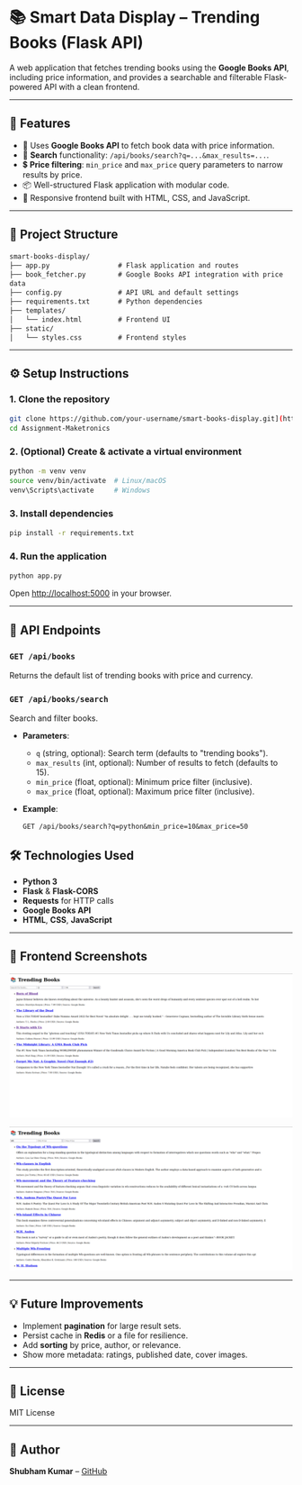# 📚 Smart Data Display – Trending Books (Flask API)

A web application that fetches trending books using the **Google Books API**, including price information, and provides a searchable and filterable Flask-powered API with a clean frontend.

---

## 🚀 Features

- 🧠 Uses **Google Books API** to fetch book data with price information.
- 🔎 **Search** functionality: `/api/books/search?q=...&max_results=...`.
- 💲 **Price filtering**: `min_price` and `max_price` query parameters to narrow results by price.
- 📦 Well-structured Flask application with modular code.
- 💅 Responsive frontend built with HTML, CSS, and JavaScript.

---

## 📁 Project Structure

```
smart-books-display/
├── app.py                 # Flask application and routes
├── book_fetcher.py        # Google Books API integration with price data
├── config.py              # API URL and default settings
├── requirements.txt       # Python dependencies
├── templates/
│   └── index.html         # Frontend UI
├── static/
│   └── styles.css         # Frontend styles

```

---

## ⚙️ Setup Instructions

### 1. Clone the repository
```bash
git clone https://github.com/your-username/smart-books-display.git](https://github.com/shubham9345/Assignment-Maketronics
cd Assignment-Maketronics
```

### 2. (Optional) Create & activate a virtual environment
```bash
python -m venv venv
source venv/bin/activate  # Linux/macOS
venv\Scripts\activate     # Windows
```

### 3. Install dependencies
```bash
pip install -r requirements.txt
```

### 4. Run the application
```bash
python app.py
```

Open [http://localhost:5000](http://localhost:5000) in your browser.

---

## 🔌 API Endpoints

### `GET /api/books`
Returns the default list of trending books with price and currency.

### `GET /api/books/search`
Search and filter books.

- **Parameters**:
  - `q` (string, optional): Search term (defaults to "trending books").
  - `max_results` (int, optional): Number of results to fetch (defaults to 15).
  - `min_price` (float, optional): Minimum price filter (inclusive).
  - `max_price` (float, optional): Maximum price filter (inclusive).

- **Example**:
  ```
  GET /api/books/search?q=python&min_price=10&max_price=50
  ```
## 🛠️ Technologies Used

- **Python 3**
- **Flask** & **Flask-CORS**
- **Requests** for HTTP calls
- **Google Books API**
- **HTML**, **CSS**, **JavaScript**

---

## 📸 Frontend Screenshots

![Logo](Image/ss1.png)


![Logo](Image/ss2.png)




---

## 💡 Future Improvements

- Implement **pagination** for large result sets.
- Persist cache in **Redis** or a file for resilience.
- Add **sorting** by price, author, or relevance.
- Show more metadata: ratings, published date, cover images.

---

## 📝 License

MIT License

---

## 👤 Author
**Shubham Kumar** – [GitHub](https://github.com/your-username)
